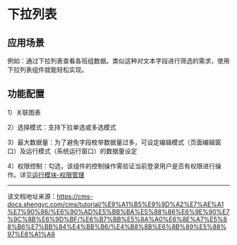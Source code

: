 # 下拉列表

## 应用场景​

例如：通过下拉列表查看各班组数据。类似这种对文本字段进行筛选的需求，使用下拉列表组件就能轻松实现。

## 功能配置​

1）关联图表

2）选择模式：支持下拉单选或多选模式

3）最大数据量：为了避免字段枚举数据量过多，可设定编辑模式（页面编辑窗口）及运行模式（系统运行窗口）的数据量设定

4）权限控制：勾选，该组件的控制操作需验证当前登录用户是否有权限进行操作。详见[运行模块-权限管理](/cms/tutorial/页面管理/使用运行模块/权限管理)


---

该文档地址来源：https://cms-docs.shengyc.com/cms/tutorial/%E9%A1%B5%E9%9D%A2%E7%AE%A1%E7%90%86/%E6%90%AD%E5%BB%BA%E5%88%86%E6%9E%90%E7%9C%8B%E6%9D%BF/%E6%B7%BB%E5%8A%A0%E6%8E%A7%E5%88%B6%E7%BB%84%E4%BB%B6/%E4%B8%8B%E6%8B%89%E5%88%97%E8%A1%A8